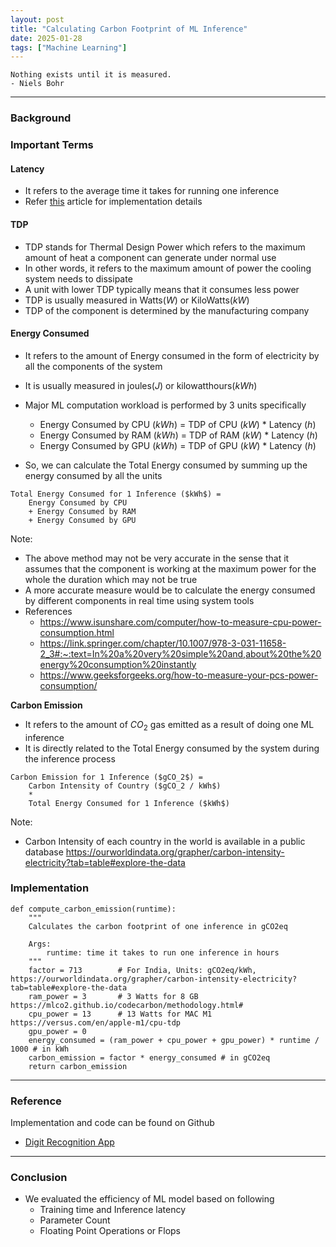 ```yaml
---
layout: post
title: "Calculating Carbon Footprint of ML Inference"
date: 2025-01-28
tags: ["Machine Learning"]
---
```



```
Nothing exists until it is measured.
- Niels Bohr
```

---

### Background

### Important Terms

#### Latency

- It refers to the average time it takes for running one inference
- Refer [this](https://gouherdanish.github.io/2024/12/13/evaluating-ml-models.html) article for implementation details

#### TDP

- TDP stands for Thermal Design Power which refers to the maximum amount of heat a component can generate under normal use
- In other words, it refers to the maximum amount of power the cooling system needs to dissipate
- A unit with lower TDP typically means that it consumes less power
- TDP is usually measured in Watts($W$) or KiloWatts($kW$)
- TDP of the component is determined by the manufacturing company

#### Energy Consumed

- It refers to the amount of Energy consumed in the form of electricity by all the components of the system
- It is usually measured in joules($J$) or kilowatthours($kWh$)
- Major ML computation workload is performed by 3 units specifically
    - Energy Consumed by CPU ($kWh$) = TDP of CPU ($kW$) * Latency ($h$)
    - Energy Consumed by RAM ($kWh$) = TDP of RAM ($kW$) * Latency ($h$)
    - Energy Consumed by GPU ($kWh$) = TDP of GPU ($kW$) * Latency ($h$)
    
- So, we can calculate the Total Energy consumed by summing up the energy consumed by all the units

```
Total Energy Consumed for 1 Inference ($kWh$) = 
    Energy Consumed by CPU 
    + Energy Consumed by RAM 
    + Energy Consumed by GPU
```

Note:
- The above method may not be very accurate in the sense that it assumes that the component is working at the maximum power for the whole the duration which may not be true
- A more accurate measure would be to calculate the energy consumed by different components in real time using system tools
- References
    - https://www.isunshare.com/computer/how-to-measure-cpu-power-consumption.html
    - https://link.springer.com/chapter/10.1007/978-3-031-11658-2_3#:~:text=In%20a%20very%20simple%20and,about%20the%20energy%20consumption%20instantly
    - https://www.geeksforgeeks.org/how-to-measure-your-pcs-power-consumption/

**Carbon Emission**

- It refers to the amount of $CO_2$ gas emitted as a result of doing one ML inference
- It is directly related to the Total Energy consumed by the system during the inference process

```
Carbon Emission for 1 Inference ($gCO_2$) = 
    Carbon Intensity of Country ($gCO_2 / kWh$) 
    * 
    Total Energy Consumed for 1 Inference ($kWh$)
```

Note:
- Carbon Intensity of each country in the world is available in a public database
https://ourworldindata.org/grapher/carbon-intensity-electricity?tab=table#explore-the-data

### Implementation

```
def compute_carbon_emission(runtime):
    """
    Calculates the carbon footprint of one inference in gCO2eq

    Args:
        runtime: time it takes to run one inference in hours
    """
    factor = 713        # For India, Units: gCO2eq/kWh, https://ourworldindata.org/grapher/carbon-intensity-electricity?tab=table#explore-the-data
    ram_power = 3       # 3 Watts for 8 GB https://mlco2.github.io/codecarbon/methodology.html#
    cpu_power = 13      # 13 Watts for MAC M1 https://versus.com/en/apple-m1/cpu-tdp
    gpu_power = 0
    energy_consumed = (ram_power + cpu_power + gpu_power) * runtime / 1000 # in kWh
    carbon_emission = factor * energy_consumed # in gCO2eq
    return carbon_emission
```

---
### Reference

Implementation and code can be found on Github
- [Digit Recognition App](https://github.com/gouherdanish/mnist_classification)

---
### Conclusion
- We evaluated the efficiency of ML model based on following 
    - Training time and Inference latency
    - Parameter Count 
    - Floating Point Operations or Flops


